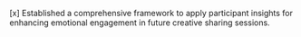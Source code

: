 [x] Established a comprehensive framework to apply participant insights for enhancing emotional engagement in future creative sharing sessions.